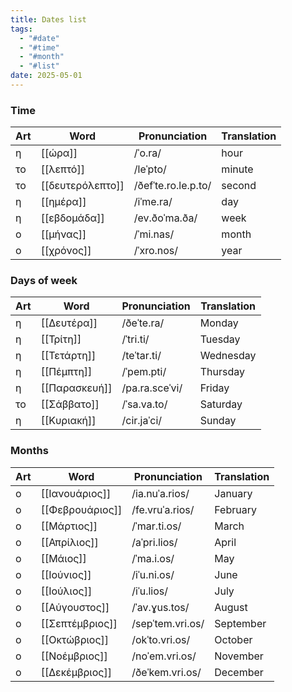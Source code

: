 ```yaml
---
title: Dates list
tags:
  - "#date"
  - "#time"
  - "#month"
  - "#list"
date: 2025-05-01
---
```


### Time

| Art | Word             | Pronunciation       | Translation |
| --- | ---------------- | ------------------- | ----------- |
| η   | [[ώρα]]          | /ˈo.ra/             | hour        |
| το  | [[λεπτό]]        | /leˈpto/            | minute      |
| το  | [[δευτερόλεπτο]] | /ðefˈte.ro.le.p.to/ | second      |
| η   | [[ημέρα]]        | /iˈme.ra/           | day         |
| η   | [[εβδομάδα]]     | /ev.ðoˈma.ða/       | week        |
| ο   | [[μήνας]]        | /ˈmi.nas/           | month       |
| ο   | [[χρόνος]]       | /ˈxro.nos/          | year        |

### Days of week

| Art | Word          | Pronunciation  | Translation |
| --- | ------------- | -------------- | ----------- |
| η   | [[Δευτέρα]]   | /ðeˈte.ra/     | Monday      |
| η   | [[Τρίτη]]     | /ˈtri.ti/      | Tuesday     |
| η   | [[Τετάρτη]]   | /teˈtar.ti/    | Wednesday   |
| η   | [[Πέμπτη]]    | /ˈpem.pti/     | Thursday    |
| η   | [[Παρασκευή]] | /pa.ra.sceˈvi/ | Friday      |
| το  | [[Σάββατο]]   | /ˈsa.va.to/    | Saturday    |
| η   | [[Κυριακή]]   | /cir.jaˈci/    | Sunday      |

### Months

| Art | Word            | Pronunciation    | Translation |
| --- | --------------- | ---------------- | ----------- |
| ο   | [[Ιανουάριος]]  | /ia.nuˈa.rios/   | January     |
| ο   | [[Φεβρουάριος]] | /fe.vruˈa.rios/  | February    |
| ο   | [[Μάρτιος]]     | /ˈmar.ti.os/     | March       |
| ο   | [[Απρίλιος]]    | /aˈpri.lios/     | April       |
| ο   | [[Μάιος]]       | /ˈma.i.os/       | May         |
| ο   | [[Ιούνιος]]     | /iˈu.ni.os/      | June        |
| ο   | [[Ιούλιος]]     | /iˈu.lios/       | July        |
| ο   | [[Αύγουστος]]   | /ˈav.ɣus.tos/    | August      |
| ο   | [[Σεπτέμβριος]] | /sepˈtem.vri.os/ | September   |
| ο   | [[Οκτώβριος]]   | /okˈto.vri.os/   | October     |
| ο   | [[Νοέμβριος]]   | /noˈem.vri.os/   | November    |
| ο   | [[Δεκέμβριος]]  | /ðeˈkem.vri.os/  | December    |
